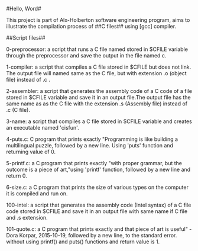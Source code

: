 #Hello, Word#

This project is part of Alx-Holberton software engineering program, aims to illustrate the compilation process of ##C files## using [gcc] compiler.

##Script files##


0-preprocessor: a script that runs a C file named stored in $CFILE variable through the preprocessor and save the output in the file named c. 

1-compiler: a script that compiles a C file stored in $CFILE but does not link. The output file will named same as the C file, but with extension .o (object file) instead of .c .

2-assembler: a script that generates the assembly code of a C code of a file stored in $CFILE variable and save it in an output file.The output file has the same name as as the C file with the extension .s (Assembly file) instead of .c (C file).

3-name: a script that compiles a C file stored in $CFILE variable and creates an executable named 'cisfun'.

4-puts.c: C program that prints exactly "Programming is like building a multilingual puzzle, followed by a new line. Using 'puts' function and returning value of 0.

5-printf.c: a C program that prints exactly "with proper grammar, but the outcome is a piece of art,"using 'printf' function, followed by a new line and return 0.

6-size.c: a C program that prints the size of various types on the computer it is compiled and run on.

100-intel: a script that generates the assembly code (Intel syntax) of a C file code stored in $CFILE and save it in an output file with same name if C file and .s extension.

101-quote.c: a C program that prints exactly and that piece of art is useful" - Dora Korpar, 2015-10-19, followed by a new line, to the standard error. without using printf() and puts() functions and return value is 1.
